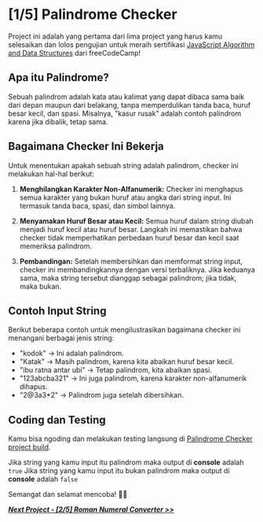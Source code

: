 # [1/5] Palindrome Checker

Project ini adalah yang pertama dari lima project yang harus kamu selesaikan dan lolos pengujian untuk meraih sertifikasi [JavaScript Algorithm and Data Structures](https://www.freecodecamp.org/learn/javascript-algorithms-and-data-structures/) dari freeCodeCamp!

## Apa itu Palindrome?

Sebuah palindrom adalah kata atau kalimat yang dapat dibaca sama baik dari depan maupun dari belakang, tanpa memperdulikan tanda baca, huruf besar kecil, dan spasi. Misalnya, "kasur rusak" adalah contoh palindrom karena jika dibalik, tetap sama.

## Bagaimana Checker Ini Bekerja

Untuk menentukan apakah sebuah string adalah palindrom, checker ini melakukan hal-hal berikut:

1. **Menghilangkan Karakter Non-Alfanumerik:** Checker ini menghapus semua karakter yang bukan huruf atau angka dari string input. Ini termasuk tanda baca, spasi, dan simbol lainnya.

2. **Menyamakan Huruf Besar atau Kecil:** Semua huruf dalam string diubah menjadi huruf kecil atau huruf besar. Langkah ini memastikan bahwa checker tidak memperhatikan perbedaan huruf besar dan kecil saat memeriksa palindrom.

3. **Pembandingan:** Setelah membersihkan dan memformat string input, checker ini membandingkannya dengan versi terbaliknya. Jika keduanya sama, maka string tersebut dianggap sebagai palindrom; jika tidak, maka bukan.

## Contoh Input String

Berikut beberapa contoh untuk mengilustrasikan bagaimana checker ini menangani berbagai jenis string:

- "kodok" → Ini adalah palindrom.
- "Katak" → Masih palindrom, karena kita abaikan huruf besar kecil.
- "ibu ratna antar ubi" → Tetap palindrom, kita abaikan spasi.
- "123abcba321" → Ini juga palindrom, karena karakter non-alfanumerik dihapus.
- "2@3a3*2" → Palindrom juga setelah dibersihkan.


## Coding dan Testing

Kamu bisa ngoding dan melakukan testing langsung di [Palindrome Checker project build](https://www.freecodecamp.org/learn/javascript-algorithms-and-data-structures/javascript-algorithms-and-data-structures-projects/palindrome-checker).  

Jika string yang kamu input itu palindrom maka output di **console** adalah `true`
Jika string yang kamu input itu bukan palindrom maka output di **console** adalah `false`  


Semangat dan selamat mencoba! 🚀📜  


[***Next Project - [2/5] Roman Numeral Converter >>***]()















